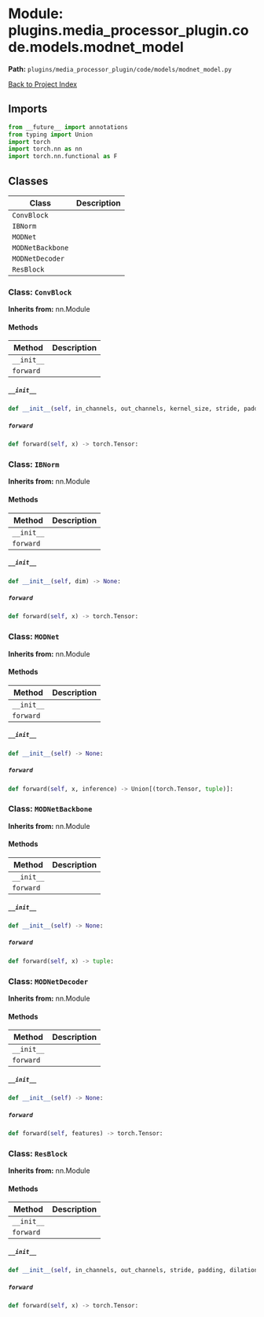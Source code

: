 # Module: plugins.media_processor_plugin.code.models.modnet_model

**Path:** `plugins/media_processor_plugin/code/models/modnet_model.py`

[Back to Project Index](../../../../../index.md)

## Imports
```python
from __future__ import annotations
from typing import Union
import torch
import torch.nn as nn
import torch.nn.functional as F
```

## Classes

| Class | Description |
| --- | --- |
| `ConvBlock` |  |
| `IBNorm` |  |
| `MODNet` |  |
| `MODNetBackbone` |  |
| `MODNetDecoder` |  |
| `ResBlock` |  |

### Class: `ConvBlock`
**Inherits from:** nn.Module

#### Methods

| Method | Description |
| --- | --- |
| `__init__` |  |
| `forward` |  |

##### `__init__`
```python
def __init__(self, in_channels, out_channels, kernel_size, stride, padding, dilation, groups, bias, norm, activation) -> None:
```

##### `forward`
```python
def forward(self, x) -> torch.Tensor:
```

### Class: `IBNorm`
**Inherits from:** nn.Module

#### Methods

| Method | Description |
| --- | --- |
| `__init__` |  |
| `forward` |  |

##### `__init__`
```python
def __init__(self, dim) -> None:
```

##### `forward`
```python
def forward(self, x) -> torch.Tensor:
```

### Class: `MODNet`
**Inherits from:** nn.Module

#### Methods

| Method | Description |
| --- | --- |
| `__init__` |  |
| `forward` |  |

##### `__init__`
```python
def __init__(self) -> None:
```

##### `forward`
```python
def forward(self, x, inference) -> Union[(torch.Tensor, tuple)]:
```

### Class: `MODNetBackbone`
**Inherits from:** nn.Module

#### Methods

| Method | Description |
| --- | --- |
| `__init__` |  |
| `forward` |  |

##### `__init__`
```python
def __init__(self) -> None:
```

##### `forward`
```python
def forward(self, x) -> tuple:
```

### Class: `MODNetDecoder`
**Inherits from:** nn.Module

#### Methods

| Method | Description |
| --- | --- |
| `__init__` |  |
| `forward` |  |

##### `__init__`
```python
def __init__(self) -> None:
```

##### `forward`
```python
def forward(self, features) -> torch.Tensor:
```

### Class: `ResBlock`
**Inherits from:** nn.Module

#### Methods

| Method | Description |
| --- | --- |
| `__init__` |  |
| `forward` |  |

##### `__init__`
```python
def __init__(self, in_channels, out_channels, stride, padding, dilation, norm) -> None:
```

##### `forward`
```python
def forward(self, x) -> torch.Tensor:
```
